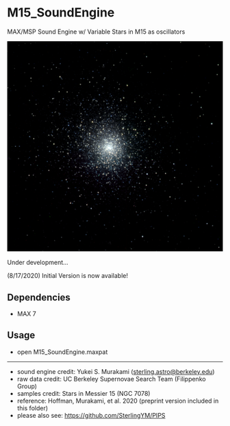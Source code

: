 # M15_SoundEngine
MAX/MSP Sound Engine w/ Variable Stars in M15 as oscillators

![](./img/M15_RGB.png)





Under development...

(8/17/2020) Initial Version is now available!

## Dependencies
- MAX 7

## Usage
- open M15_SoundEngine.maxpat

------------------------------------
- sound engine credit: Yukei S. Murakami (sterling.astro@berkeley.edu)
- raw data credit: UC Berkeley Supernovae Search Team (Filippenko Group)
- samples credit: Stars in Messier 15 (NGC 7078)
- reference: Hoffman, Murakami, et al. 2020 (preprint version included in this folder)
- please also see: https://github.com/SterlingYM/PIPS
